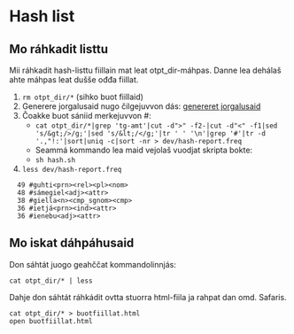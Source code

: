 Hash list
=========

## Mo ráhkadit listtu
Mii ráhkadit hash-listtu fiillain mat leat otpt_dir-máhpas. Danne lea dehálaš ahte máhpas leat dušše ođđa fiillat.


1. `rm otpt_dir/*` (sihko buot fiillaid)
1. Generere jorgalusaid nugo čilgejuvvon dás: [genereret jorgalusaid](Paralleltexts.html)
1. Čoakke buot sániid merkejuvvon #:
	-  `cat otpt_dir/*|grep 'tg-amt'|cut -d">" -f2-|cut -d"<" -f1|sed 's/&gt;/>/g;'|sed 's/&lt;/</g;'|tr ' ' '\n'|grep '#'|tr -d '.,"!:'|sort|uniq -c|sort -nr > dev/hash-report.freq`
	- Seammá kommando lea maid vejolaš vuodjat skripta bokte: 
	-  `sh hash.sh`
1. `less dev/hash-report.freq`


```
  49 #guhti<prn><rel><pl><nom>
  48 #sámegiel<adj><attr>
  38 #giella<n><cmp_sgnom><cmp>
  36 #ietjá<prn><ind><attr>
  36 #ienebu<adj><attr> 
```


## Mo iskat dáhpáhusaid

Don sáhtát juogo geahččat kommandolinnjás:

`cat otpt_dir/* | less`


Dahje don sáhtát ráhkádit ovtta stuorra html-fiila ja rahpat dan omd. Safaris.

```
cat otpt_dir/* > buotfiillat.html
open buotfiillat.html
```




